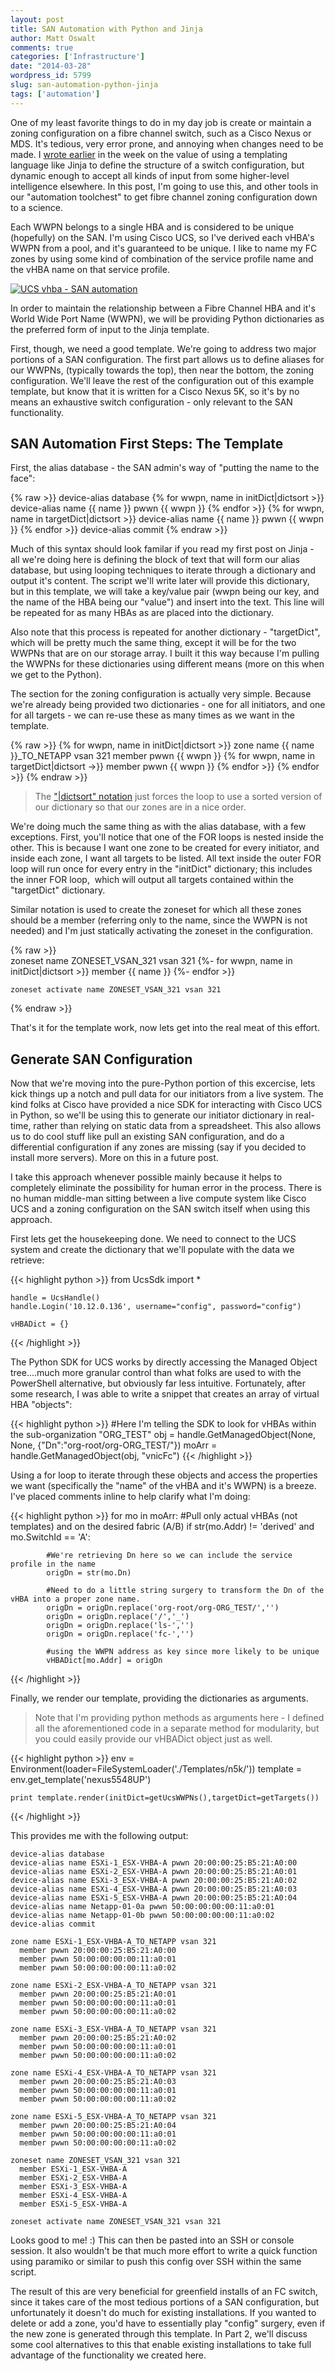 ```yaml
---
layout: post
title: SAN Automation with Python and Jinja
author: Matt Oswalt
comments: true
categories: ['Infrastructure']
date: "2014-03-28"
wordpress_id: 5799
slug: san-automation-python-jinja
tags: ['automation']
---
```



One of my least favorite things to do in my day job is create or maintain a zoning configuration on a fibre channel switch, such as a Cisco Nexus or MDS. It's tedious, very error prone, and annoying when changes need to be made. I [wrote earlier](https://oswalt.dev/2014/03/network-config-templates-jinja2/) in the week on the value of using a templating language like Jinja to define the structure of a switch configuration, but dynamic enough to accept all kinds of input from some higher-level intelligence elsewhere. In this post, I'm going to use this, and other tools in our "automation toolchest" to get fibre channel zoning configuration down to a science.

Each WWPN belongs to a single HBA and is considered to be unique (hopefully) on the SAN. I'm using Cisco UCS, so I've derived each vHBA's WWPN from a pool, and it's guaranteed to be unique. I like to name my FC zones by using some kind of combination of the service profile name and the vHBA name on that service profile.

[![UCS vhba - SAN automation](/assets/2014/03/UCS-vhba.png)](/assets/2014/03/UCS-vhba.png)

In order to maintain the relationship between a Fibre Channel HBA and it's World Wide Port Name (WWPN), we will be providing Python dictionaries as the preferred form of input to the Jinja template.

First, though, we need a good template. We're going to address two major portions of a SAN configuration. The first part allows us to define aliases for our WWPNs, (typically towards the top), then near the bottom, the zoning configuration. We'll leave the rest of the configuration out of this example template, but know that it is written for a Cisco Nexus 5K, so it's by no means an exhaustive switch configuration - only relevant to the SAN functionality.

## SAN Automation First Steps: The Template

First, the alias database - the SAN admin's way of "putting the name to the face":

{% raw >}}
    device-alias database
    {% for wwpn, name in initDict|dictsort  >}}
      device-alias name {{ name }} pwwn {{ wwpn }}
    {% endfor >}}
    {% for wwpn, name in targetDict|dictsort  >}}
      device-alias name {{ name }} pwwn {{ wwpn }}
    {% endfor >}}
    device-alias commit
{% endraw >}}

Much of this syntax should look familar if you read my first post on Jinja - all we're doing here is defining the block of text that will form our alias database, but using looping techniques to iterate through a dictionary and output it's content. The script we'll write later will provide this dictionary, but in this template, we will take a key/value pair (wwpn being our key, and the name of the HBA being our "value") and insert into the text. This line will be repeated for as many HBAs as are placed into the dictionary.

Also note that this process is repeated for another dictionary - "targetDict", which will be pretty much the same thing, except it will be for the two WWPNs that are on our storage array. I built it this way because I'm pulling the WWPNs for these dictionaries using different means (more on this when we get to the Python).

The section for the zoning configuration is actually very simple. Because we're already being provided two dictionaries - one for all initiators, and one for all targets - we can re-use these as many times as we want in the template.

{% raw >}}
    {% for wwpn, name in initDict|dictsort  >}}
    zone name {{ name }}_TO_NETAPP vsan 321
      member pwwn {{ wwpn }}
      {% for wwpn, name in targetDict|dictsort  ->}}
        member pwwn {{ wwpn }}
      {% endfor >}}
    {% endfor >}}
{% endraw >}}

> The ["<dictionary>|dictsort" notation](http://jinja.pocoo.org/2/documentation/templates) just forces the loop to use a sorted version of our dictionary so that our zones are in a nice order.

We're doing much the same thing as with the alias database, with a few exceptions. First, you'll notice that one of the FOR loops is nested inside the other. This is because I want one zone to be created for every initiator, and inside each zone, I want all targets to be listed. All text inside the outer FOR loop will run once for every entry in the "initDict" dictionary; this includes the inner FOR loop,  which will output all targets contained within the "targetDict" dictionary.

Similar notation is used to create the zoneset for which all these zones should be a member (referring only to the name, since the WWPN is not needed) and I'm just statically activating the zoneset in the configuration.

{% raw >}}    
    zoneset name ZONESET_VSAN_321 vsan 321
    {%- for wwpn, name in initDict|dictsort  >}}
      member {{ name }}
    {%- endfor >}}
    
    zoneset activate name ZONESET_VSAN_321 vsan 321
{% endraw >}}

That's it for the template work, now lets get into the real meat of this effort.

## Generate SAN Configuration

Now that we're moving into the pure-Python portion of this excercise, lets kick things up a notch and pull data for our initiators from a live system. The kind folks at Cisco have provided a nice SDK for interacting with Cisco UCS in Python, so we'll be using this to generate our initiator dictionary in real-time, rather than relying on static data from a spreadsheet. This also allows us to do cool stuff like pull an existing SAN configuration, and do a differential configuration if any zones are missing (say if you decided to install more servers). More on this in a future post.

I take this approach whenever possible mainly because it helps to completely eliminate the possibility for human error in the process. There is no human middle-man sitting between a live compute system like Cisco UCS and a zoning configuration on the SAN switch itself when using this approach.

First lets get the housekeeping done. We need to connect to the UCS system and create the dictionary that we'll populate with the data we retrieve:

{{< highlight python  >}}
    from UcsSdk import *
    
    handle = UcsHandle()
    handle.Login('10.12.0.136', username="config", password="config")
    
    vHBADict = {}
{{< /highlight >}}

The Python SDK for UCS works by directly accessing the Managed Object tree....much more granular control than what folks are used to with the PowerShell alternative, but obviously far less intuitive. Fortunately, after some research, I was able to write a snippet that creates an array of virtual HBA "objects":

{{< highlight python  >}}
    #Here I'm telling the SDK to look for vHBAs within the sub-organization "ORG_TEST"
    obj = handle.GetManagedObject(None, None, {"Dn":"org-root/org-ORG_TEST/"})
    moArr = handle.GetManagedObject(obj, "vnicFc")
{{< /highlight >}}

Using a for loop to iterate through these objects and access the properties we want (specifically the "name" of the vHBA and it's WWPN) is a breeze. I've placed comments inline to help clarify what I'm doing:

{{< highlight python  >}}
    for mo in moArr:
    	#Pull only actual vHBAs (not templates) and on the desired fabric (A/B)
    	if str(mo.Addr) != 'derived' and mo.SwitchId == 'A':
    
    		#We're retrieving Dn here so we can include the service profile in the name
    		origDn = str(mo.Dn)
    
    		#Need to do a little string surgery to transform the Dn of the vHBA into a proper zone name.
    		origDn = origDn.replace('org-root/org-ORG_TEST/','')
    		origDn = origDn.replace('/','_')
    		origDn = origDn.replace('ls-','')
    		origDn = origDn.replace('fc-','')
    
    		#using the WWPN address as key since more likely to be unique
    		vHBADict[mo.Addr] = origDn
{{< /highlight >}}

Finally, we render our template, providing the dictionaries as arguments.

> Note that I'm providing python methods as arguments here - I defined all the aforementioned code in a separate method for modularity, but you could easily provide our vHBADict object just as well.

{{< highlight python  >}}
    env = Environment(loader=FileSystemLoader('./Templates/n5k/'))
    template = env.get_template('nexus5548UP')
    
    print template.render(initDict=getUcsWWPNs(),targetDict=getTargets())
{{< /highlight >}}

This provides me with the following output:

    device-alias database
    device-alias name ESXi-1_ESX-VHBA-A pwwn 20:00:00:25:B5:21:A0:00
    device-alias name ESXi-2_ESX-VHBA-A pwwn 20:00:00:25:B5:21:A0:01
    device-alias name ESXi-3_ESX-VHBA-A pwwn 20:00:00:25:B5:21:A0:02
    device-alias name ESXi-4_ESX-VHBA-A pwwn 20:00:00:25:B5:21:A0:03
    device-alias name ESXi-5_ESX-VHBA-A pwwn 20:00:00:25:B5:21:A0:04
    device-alias name Netapp-01-0a pwwn 50:00:00:00:00:11:a0:01
    device-alias name Netapp-01-0b pwwn 50:00:00:00:00:11:a0:02
    device-alias commit
    
    zone name ESXi-1_ESX-VHBA-A_TO_NETAPP vsan 321
      member pwwn 20:00:00:25:B5:21:A0:00
      member pwwn 50:00:00:00:00:11:a0:01
      member pwwn 50:00:00:00:00:11:a0:02
    
    zone name ESXi-2_ESX-VHBA-A_TO_NETAPP vsan 321
      member pwwn 20:00:00:25:B5:21:A0:01
      member pwwn 50:00:00:00:00:11:a0:01
      member pwwn 50:00:00:00:00:11:a0:02
    
    zone name ESXi-3_ESX-VHBA-A_TO_NETAPP vsan 321
      member pwwn 20:00:00:25:B5:21:A0:02
      member pwwn 50:00:00:00:00:11:a0:01
      member pwwn 50:00:00:00:00:11:a0:02
    
    zone name ESXi-4_ESX-VHBA-A_TO_NETAPP vsan 321
      member pwwn 20:00:00:25:B5:21:A0:03
      member pwwn 50:00:00:00:00:11:a0:01
      member pwwn 50:00:00:00:00:11:a0:02
    
    zone name ESXi-5_ESX-VHBA-A_TO_NETAPP vsan 321
      member pwwn 20:00:00:25:B5:21:A0:04
      member pwwn 50:00:00:00:00:11:a0:01
      member pwwn 50:00:00:00:00:11:a0:02
    
    zoneset name ZONESET_VSAN_321 vsan 321
      member ESXi-1_ESX-VHBA-A
      member ESXi-2_ESX-VHBA-A
      member ESXi-3_ESX-VHBA-A
      member ESXi-4_ESX-VHBA-A
      member ESXi-5_ESX-VHBA-A
    
    zoneset activate name ZONESET_VSAN_321 vsan 321

Looks good to me! :) This can then be pasted into an SSH or console session. It also wouldn't be that much more effort to write a quick function using paramiko or similar to push this config over SSH within the same script.

The result of this are very beneficial for greenfield installs of an FC switch, since it takes care of the most tedious portions of a SAN configuration, but unfortunately it doesn't do much for existing installations. If you wanted to delete or add a zone, you'd have to essentially play "config" surgery, even if the new zone is generated through this template. In Part 2, we'll discuss some cool alternatives to this that enable existing installations to take full advantage of the functionality we created here.
